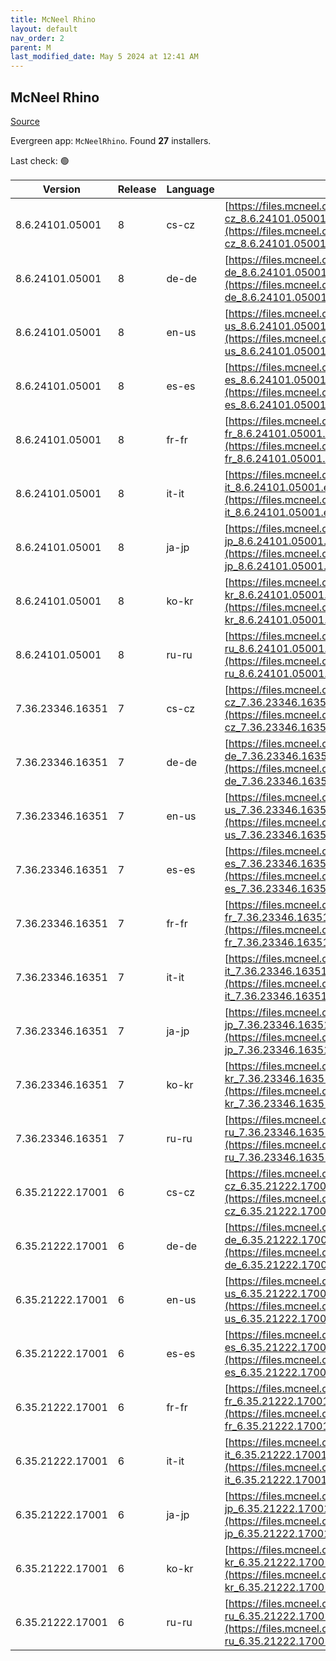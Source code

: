 ```yaml
---
title: McNeel Rhino
layout: default
nav_order: 2
parent: M
last_modified_date: May 5 2024 at 12:41 AM
---
```


## McNeel Rhino

[Source](https://www.rhino3d.com/)

Evergreen app: `McNeelRhino`. Found **27** installers.

Last check: 🟢

| Version          | Release | Language | URI                                                                                                                                                            |
| ---------------- | ------- | -------- | -------------------------------------------------------------------------------------------------------------------------------------------------------------- |
| 8.6.24101.05001  | 8       | cs-cz    | [https://files.mcneel.com/dujour/exe/20240410/rhino_cs-cz_8.6.24101.05001.exe](https://files.mcneel.com/dujour/exe/20240410/rhino_cs-cz_8.6.24101.05001.exe)   |
| 8.6.24101.05001  | 8       | de-de    | [https://files.mcneel.com/dujour/exe/20240410/rhino_de-de_8.6.24101.05001.exe](https://files.mcneel.com/dujour/exe/20240410/rhino_de-de_8.6.24101.05001.exe)   |
| 8.6.24101.05001  | 8       | en-us    | [https://files.mcneel.com/dujour/exe/20240410/rhino_en-us_8.6.24101.05001.exe](https://files.mcneel.com/dujour/exe/20240410/rhino_en-us_8.6.24101.05001.exe)   |
| 8.6.24101.05001  | 8       | es-es    | [https://files.mcneel.com/dujour/exe/20240410/rhino_es-es_8.6.24101.05001.exe](https://files.mcneel.com/dujour/exe/20240410/rhino_es-es_8.6.24101.05001.exe)   |
| 8.6.24101.05001  | 8       | fr-fr    | [https://files.mcneel.com/dujour/exe/20240410/rhino_fr-fr_8.6.24101.05001.exe](https://files.mcneel.com/dujour/exe/20240410/rhino_fr-fr_8.6.24101.05001.exe)   |
| 8.6.24101.05001  | 8       | it-it    | [https://files.mcneel.com/dujour/exe/20240410/rhino_it-it_8.6.24101.05001.exe](https://files.mcneel.com/dujour/exe/20240410/rhino_it-it_8.6.24101.05001.exe)   |
| 8.6.24101.05001  | 8       | ja-jp    | [https://files.mcneel.com/dujour/exe/20240410/rhino_ja-jp_8.6.24101.05001.exe](https://files.mcneel.com/dujour/exe/20240410/rhino_ja-jp_8.6.24101.05001.exe)   |
| 8.6.24101.05001  | 8       | ko-kr    | [https://files.mcneel.com/dujour/exe/20240410/rhino_ko-kr_8.6.24101.05001.exe](https://files.mcneel.com/dujour/exe/20240410/rhino_ko-kr_8.6.24101.05001.exe)   |
| 8.6.24101.05001  | 8       | ru-ru    | [https://files.mcneel.com/dujour/exe/20240410/rhino_ru-ru_8.6.24101.05001.exe](https://files.mcneel.com/dujour/exe/20240410/rhino_ru-ru_8.6.24101.05001.exe)   |
| 7.36.23346.16351 | 7       | cs-cz    | [https://files.mcneel.com/dujour/exe/20231212/rhino_cs-cz_7.36.23346.16351.exe](https://files.mcneel.com/dujour/exe/20231212/rhino_cs-cz_7.36.23346.16351.exe) |
| 7.36.23346.16351 | 7       | de-de    | [https://files.mcneel.com/dujour/exe/20231212/rhino_de-de_7.36.23346.16351.exe](https://files.mcneel.com/dujour/exe/20231212/rhino_de-de_7.36.23346.16351.exe) |
| 7.36.23346.16351 | 7       | en-us    | [https://files.mcneel.com/dujour/exe/20231212/rhino_en-us_7.36.23346.16351.exe](https://files.mcneel.com/dujour/exe/20231212/rhino_en-us_7.36.23346.16351.exe) |
| 7.36.23346.16351 | 7       | es-es    | [https://files.mcneel.com/dujour/exe/20231212/rhino_es-es_7.36.23346.16351.exe](https://files.mcneel.com/dujour/exe/20231212/rhino_es-es_7.36.23346.16351.exe) |
| 7.36.23346.16351 | 7       | fr-fr    | [https://files.mcneel.com/dujour/exe/20231212/rhino_fr-fr_7.36.23346.16351.exe](https://files.mcneel.com/dujour/exe/20231212/rhino_fr-fr_7.36.23346.16351.exe) |
| 7.36.23346.16351 | 7       | it-it    | [https://files.mcneel.com/dujour/exe/20231212/rhino_it-it_7.36.23346.16351.exe](https://files.mcneel.com/dujour/exe/20231212/rhino_it-it_7.36.23346.16351.exe) |
| 7.36.23346.16351 | 7       | ja-jp    | [https://files.mcneel.com/dujour/exe/20231212/rhino_ja-jp_7.36.23346.16351.exe](https://files.mcneel.com/dujour/exe/20231212/rhino_ja-jp_7.36.23346.16351.exe) |
| 7.36.23346.16351 | 7       | ko-kr    | [https://files.mcneel.com/dujour/exe/20231212/rhino_ko-kr_7.36.23346.16351.exe](https://files.mcneel.com/dujour/exe/20231212/rhino_ko-kr_7.36.23346.16351.exe) |
| 7.36.23346.16351 | 7       | ru-ru    | [https://files.mcneel.com/dujour/exe/20231212/rhino_ru-ru_7.36.23346.16351.exe](https://files.mcneel.com/dujour/exe/20231212/rhino_ru-ru_7.36.23346.16351.exe) |
| 6.35.21222.17001 | 6       | cs-cz    | [https://files.mcneel.com/dujour/exe/20210810/rhino_cs-cz_6.35.21222.17001.exe](https://files.mcneel.com/dujour/exe/20210810/rhino_cs-cz_6.35.21222.17001.exe) |
| 6.35.21222.17001 | 6       | de-de    | [https://files.mcneel.com/dujour/exe/20210810/rhino_de-de_6.35.21222.17001.exe](https://files.mcneel.com/dujour/exe/20210810/rhino_de-de_6.35.21222.17001.exe) |
| 6.35.21222.17001 | 6       | en-us    | [https://files.mcneel.com/dujour/exe/20210810/rhino_en-us_6.35.21222.17001.exe](https://files.mcneel.com/dujour/exe/20210810/rhino_en-us_6.35.21222.17001.exe) |
| 6.35.21222.17001 | 6       | es-es    | [https://files.mcneel.com/dujour/exe/20210810/rhino_es-es_6.35.21222.17001.exe](https://files.mcneel.com/dujour/exe/20210810/rhino_es-es_6.35.21222.17001.exe) |
| 6.35.21222.17001 | 6       | fr-fr    | [https://files.mcneel.com/dujour/exe/20210810/rhino_fr-fr_6.35.21222.17001.exe](https://files.mcneel.com/dujour/exe/20210810/rhino_fr-fr_6.35.21222.17001.exe) |
| 6.35.21222.17001 | 6       | it-it    | [https://files.mcneel.com/dujour/exe/20210810/rhino_it-it_6.35.21222.17001.exe](https://files.mcneel.com/dujour/exe/20210810/rhino_it-it_6.35.21222.17001.exe) |
| 6.35.21222.17001 | 6       | ja-jp    | [https://files.mcneel.com/dujour/exe/20210810/rhino_ja-jp_6.35.21222.17001.exe](https://files.mcneel.com/dujour/exe/20210810/rhino_ja-jp_6.35.21222.17001.exe) |
| 6.35.21222.17001 | 6       | ko-kr    | [https://files.mcneel.com/dujour/exe/20210810/rhino_ko-kr_6.35.21222.17001.exe](https://files.mcneel.com/dujour/exe/20210810/rhino_ko-kr_6.35.21222.17001.exe) |
| 6.35.21222.17001 | 6       | ru-ru    | [https://files.mcneel.com/dujour/exe/20210810/rhino_ru-ru_6.35.21222.17001.exe](https://files.mcneel.com/dujour/exe/20210810/rhino_ru-ru_6.35.21222.17001.exe) |
